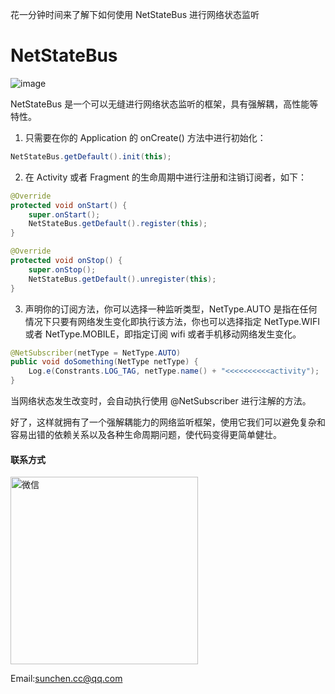 花一分钟时间来了解下如何使用 NetStateBus 进行网络状态监听
# NetStateBus
     
![image](http://image.sunchen.cc/blog/imagenetstatebus_process.png)

NetStateBus 是一个可以无缝进行网络状态监听的框架，具有强解耦，高性能等特性。

1. 只需要在你的 Application 的 onCreate() 方法中进行初始化：

``` java
NetStateBus.getDefault().init(this);
```


2. 在 Activity 或者 Fragment 的生命周期中进行注册和注销订阅者，如下：
``` java
@Override
protected void onStart() {
    super.onStart();
    NetStateBus.getDefault().register(this);
}

@Override
protected void onStop() {
    super.onStop();
    NetStateBus.getDefault().unregister(this);
}
```


3. 声明你的订阅方法，你可以选择一种监听类型，NetType.AUTO 是指在任何情况下只要有网络发生变化即执行该方法，你也可以选择指定 NetType.WIFI 或者 NetType.MOBILE，即指定订阅 wifi 或者手机移动网络发生变化。

``` java
@NetSubscriber(netType = NetType.AUTO)
public void doSomething(NetType netType) {
    Log.e(Constrants.LOG_TAG, netType.name() + "<<<<<<<<<<activity");
}
````
当网络状态发生改变时，会自动执行使用 @NetSubscriber 进行注解的方法。

好了，这样就拥有了一个强解耦能力的网络监听框架，使用它我们可以避免复杂和容易出错的依赖关系以及各种生命周期问题，使代码变得更简单健壮。

#### 联系方式
<img src="http://image.sunchen.cc/wechat_me.jpg" width="300"  alt="微信"/>

Email:[sunchen.cc@qq.com](sunchen.cc@qq.com)
